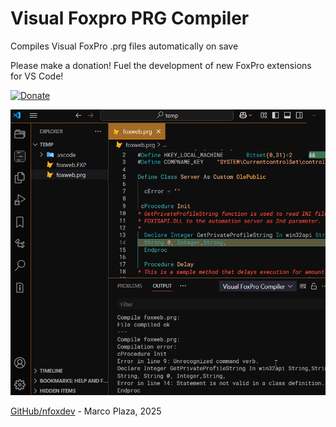 
# Visual Foxpro PRG Compiler

Compiles Visual FoxPro .prg files automatically on save

Please make a donation! Fuel the development of new FoxPro extensions for VS Code!

[![Donate](https://www.paypalobjects.com/webstatic/en_US/i/buttons/PP_logo_h_100x26.png)](https://www.paypal.com/ncp/payment/BZ54XRMSN3J3W)

![Descripción](image1.png)

[GitHub/nfoxdev](https://github.com/nfoxdev) - Marco Plaza, 2025
